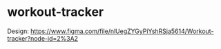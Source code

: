 # workout-tracker

Design: https://www.figma.com/file/nlUegZYGyPiYshRSja5614/Workout-tracker?node-id=2%3A2
